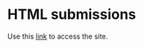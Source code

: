 # HTML submissions

Use this [link](https://path-tw.github.io/html-submissions/) to access the site. 
